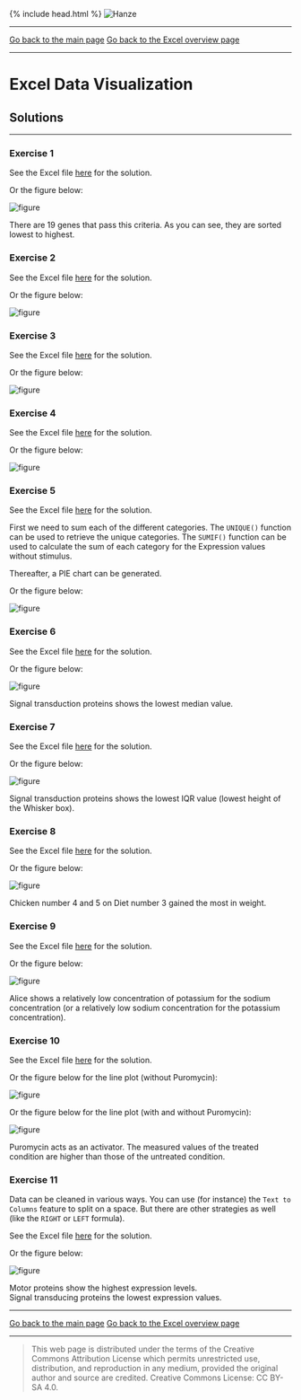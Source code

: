 {% include head.html %}
![Hanze](../hanze/hanze.png)

---

[Go back to the main page](../index.md)
[Go back to the Excel overview page](../excel/excel_01_index.md)

---


# Excel Data Visualization

## Solutions

---

### Exercise 1

See the Excel file [here](./files_13_data_visualization_solutions/exercise01/exercise01.xlsx) for the solution.

Or the figure below:

![figure](./files_13_data_visualization_solutions/exercise01/fig01.png)


There are 19 genes that pass this criteria. 
As you can see, they are sorted lowest to highest.

### Exercise 2

See the Excel file [here](./files_13_data_visualization_solutions/exercise02/exercise02.xlsx) for the solution.

Or the figure below:

![figure](./files_13_data_visualization_solutions/exercise02/fig01.png)

### Exercise 3

See the Excel file [here](./files_13_data_visualization_solutions/exercise03/exercise03.xlsx) for the solution.

Or the figure below:

![figure](./files_13_data_visualization_solutions/exercise03/fig01.png)

### Exercise 4

See the Excel file [here](./files_13_data_visualization_solutions/exercise04/exercise04.xlsx) for the solution.

Or the figure below:

![figure](./files_13_data_visualization_solutions/exercise04/fig01.png)


### Exercise 5

See the Excel file [here](./files_13_data_visualization_solutions/exercise05/exercise05.xlsx) for the solution.

First we need to sum each of the different categories.
The `UNIQUE()` function can be used to retrieve the unique categories.
The `SUMIF()` function can be used to calculate the sum of each category for the Expression values without stimulus.

Thereafter, a PIE chart can be generated.

Or the figure below:

![figure](./files_13_data_visualization_solutions/exercise05/fig01.png)


### Exercise 6

See the Excel file [here](./files_13_data_visualization_solutions/exercise06/exercise06.xlsx) for the solution.

Or the figure below:

![figure](./files_13_data_visualization_solutions/exercise06/fig01.png)

Signal transduction proteins shows the lowest median value.  

### Exercise 7

See the Excel file [here](./files_13_data_visualization_solutions/exercise07/exercise07.xlsx) for the solution.

Or the figure below:

![figure](./files_13_data_visualization_solutions/exercise07/fig01.png)

Signal transduction proteins shows the lowest IQR value (lowest height of the Whisker box).  


### Exercise 8

See the Excel file [here](./files_13_data_visualization_solutions/exercise08/exercise08.xlsx) for the solution.

Or the figure below:

![figure](./files_13_data_visualization_solutions/exercise08/fig01.png)

Chicken number 4 and 5 on Diet number 3 gained the most in weight.  


### Exercise 9

See the Excel file [here](./files_13_data_visualization_solutions/exercise09/exercise09.xlsx) for the solution.

Or the figure below:

![figure](./files_13_data_visualization_solutions/exercise09/fig01.png)

Alice shows a relatively low concentration of potassium for the sodium concentration (or a relatively low sodium concentration for the potassium concentration).  

### Exercise 10

See the Excel file [here](./files_13_data_visualization_solutions/exercise10/exercise10.xlsx) for the solution.

Or the figure below for the line plot (without Puromycin):

![figure](./files_13_data_visualization_solutions/exercise10/fig01.png)

Or the figure below for the line plot (with and without Puromycin):

![figure](./files_13_data_visualization_solutions/exercise10/fig02.png)

Puromycin acts as an activator. The measured values of the treated condition are higher than those of the untreated condition.

### Exercise 11

Data can be cleaned in various ways. You can use (for instance) the `Text to Columns` feature to split on a space. But there are other strategies as well (like the `RIGHT` or `LEFT` formula).

See the Excel file [here](./files_13_data_visualization_solutions/exercise11/exercise11.xlsx) for the solution.

Or the figure below:

![figure](./files_13_data_visualization_solutions/exercise11/fig01.png)

Motor proteins show the highest expression levels.  
Signal transducing proteins the lowest expression values.  

---

[Go back to the main page](../index.md)
[Go back to the Excel overview page](../excel/excel_01_index.md)

---


>This web page is distributed under the terms of the Creative Commons Attribution License which permits unrestricted use, distribution, and reproduction in any medium, provided the original author and source are credited.
>Creative Commons License: CC BY-SA 4.0.

